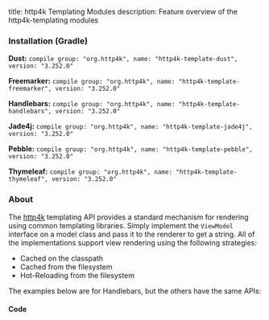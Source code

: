 title: http4k Templating Modules
description: Feature overview of the http4k-templating modules

### Installation (Gradle)
**Dust:** ```compile group: "org.http4k", name: "http4k-template-dust", version: "3.252.0"```

**Freemarker:** ```compile group: "org.http4k", name: "http4k-template-freemarker", version: "3.252.0"```

**Handlebars:** ```compile group: "org.http4k", name: "http4k-template-handlebars", version: "3.252.0"```

**Jade4j:** ```compile group: "org.http4k", name: "http4k-template-jade4j", version: "3.252.0"```

**Pebble:** ```compile group: "org.http4k", name: "http4k-template-pebble", version: "3.252.0"```

**Thymeleaf:** ```compile group: "org.http4k", name: "http4k-template-thymeleaf", version: "3.252.0"```

### About
The [http4k] templating API provides a standard mechanism for rendering using common templating libraries. Simply implement the `ViewModel` interface on a model class and pass it to the renderer to get a string. All of the implementations support view rendering using the following strategies:

* Cached on the classpath
* Cached from the filesystem
* Hot-Reloading from the filesystem

The examples below are for Handlebars, but the others have the same APIs:

#### Code  [<img class="octocat"/>](https://github.com/http4k/http4k/blob/master/src/docs/guide/modules/templating/example.kt)

<script src="https://gist-it.appspot.com/https://github.com/http4k/http4k/blob/master/src/docs/guide/modules/templating/example.kt"></script>

[http4k]: https://http4k.org
